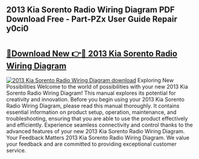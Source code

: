 ## 2013 Kia Sorento Radio Wiring Diagram PDF Download Free - Part-PZx User Guide Repair y0ci0

# <h2><a href="http://dfh6pa1.blite.top/?on=2013+Kia+Sorento+Radio+Wiring+Diagram">🔗Download New 👉🔴 2013 Kia Sorento Radio Wiring Diagram</a></h2>

[![2013 Kia Sorento Radio Wiring Diagram download](https://i.imgur.com/lujVjoI.png)](http://dfh6pa1.blite.top/?on=2013+Kia+Sorento+Radio+Wiring+Diagram)
Exploring New Possibilities Welcome to the world of possibilities with your new 2013 Kia Sorento Radio Wiring Diagram! This manual explores its potential for creativity and innovation. Before you begin using your 2013 Kia Sorento Radio Wiring Diagram, please read this manual thoroughly. It contains essential information on product setup, operation, maintenance, and troubleshooting, ensuring that you are able to use the product effectively and efficiently. Experience seamless connectivity and control thanks to the advanced features of your new 2013 Kia Sorento Radio Wiring Diagram. Your Feedback Matters 2013 Kia Sorento Radio Wiring Diagram. We value your feedback and are committed to providing exceptional customer service.
